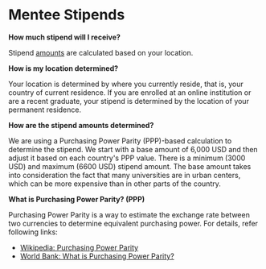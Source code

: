 # Mentee Stipends

**How much stipend will I receive?**

Stipend [amounts](total-stipend-amount.md) are calculated based on your location.

**How is my location determined?**

Your location is determined by where you currently reside, that is, your country of current residence. If you are enrolled at an online institution or are a recent graduate, your stipend is determined by the location of your permanent residence.

**How are the stipend amounts determined?**

We are using a Purchasing Power Parity (PPP)-based calculation to determine the stipend. We start with a base amount of 6,000 USD and then adjust it based on each country's PPP value. There is a minimum (3000 USD) and maximum (6600 USD) stipend amount. The base amount takes into consideration the fact that many universities are in urban centers, which can be more expensive than in other parts of the country.

**What is Purchasing Power Parity? (PPP)**

Purchasing Power Parity is a way to estimate the exchange rate between two currencies to determine equivalent purchasing power. For details, refer following links:

* [Wikipedia: Purchasing Power Parity](https://en.wikipedia.org/wiki/Purchasing\_power\_parity)
* [World Bank: What is Purchasing Power Parity?](http://pubdocs.worldbank.org/en/332341517441011666/PPP-brochure-2017-webformat-rev.pdf)
